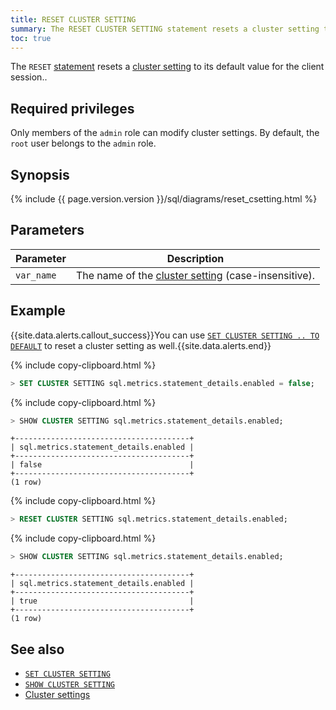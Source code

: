 ```yaml
---
title: RESET CLUSTER SETTING
summary: The RESET CLUSTER SETTING statement resets a cluster setting to its default value for the client session.
toc: true
---
```


The `RESET` [statement](sql-statements.html) resets a [cluster setting](set-cluster-setting.html) to its default value for the client session..


## Required privileges

Only members of the `admin` role can modify cluster settings. By default, the `root` user belongs to the `admin` role.

## Synopsis

{% include {{ page.version.version }}/sql/diagrams/reset_csetting.html %}

## Parameters

 Parameter | Description
-----------|-------------
 `var_name` | The name of the [cluster setting](cluster-settings.html) (case-insensitive).

## Example

{{site.data.alerts.callout_success}}You can use <a href="set-cluster-setting.html"><code>SET CLUSTER SETTING .. TO DEFAULT</code></a> to reset a cluster setting as well.{{site.data.alerts.end}}

{% include copy-clipboard.html %}
~~~ sql
> SET CLUSTER SETTING sql.metrics.statement_details.enabled = false;
~~~

{% include copy-clipboard.html %}
~~~ sql
> SHOW CLUSTER SETTING sql.metrics.statement_details.enabled;
~~~

~~~
+---------------------------------------+
| sql.metrics.statement_details.enabled |
+---------------------------------------+
| false                                 |
+---------------------------------------+
(1 row)
~~~

{% include copy-clipboard.html %}
~~~ sql
> RESET CLUSTER SETTING sql.metrics.statement_details.enabled;
~~~

{% include copy-clipboard.html %}
~~~ sql
> SHOW CLUSTER SETTING sql.metrics.statement_details.enabled;
~~~

~~~
+---------------------------------------+
| sql.metrics.statement_details.enabled |
+---------------------------------------+
| true                                  |
+---------------------------------------+
(1 row)
~~~

## See also

- [`SET CLUSTER SETTING`](set-cluster-setting.html)
- [`SHOW CLUSTER SETTING`](show-cluster-setting.html)
- [Cluster settings](cluster-settings.html)
